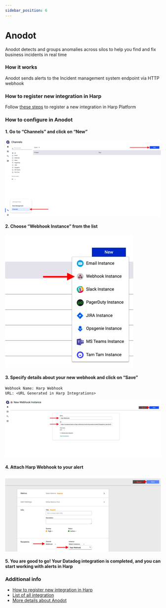 ```yaml
---
sidebar_position: 6
---
```


# Anodot

Anodot detects and groups anomalies across silos to help you find and fix business incidents in real time

### How it works
Anodot sends alerts to the Incident management system endpoint via HTTP webhook

### How to register new integration in Harp

Follow [these steps](../integration.md) to register a new integration in Harp Platform

### How to configure in Anodot

#### 1. Go to “Channels” and click on “New”

![img_11.png](img_11.png)

#### 2. Choose “Webhook Instance” from the list

![img_12.png](img_12.png)

#### 3. Specify details about your new webhook and click on “Save”

```
Webhook Name: Harp Webhook
URL: <URL Generated in Harp Integrations>
```

![img_13.png](img_13.png)

#### 4. Attach Harp Webhook to your alert

![img_14.png](img_14.png)

#### 5. You are good to go! Your Datadog integration is completed, and you can start working with alerts in Harp

### Additional info
- [How to register new integration in Harp](../integration.md)
- [List of all integration](../category/incoming-integrations)
- [More details about Anodot](https://www.anodot.com/)



